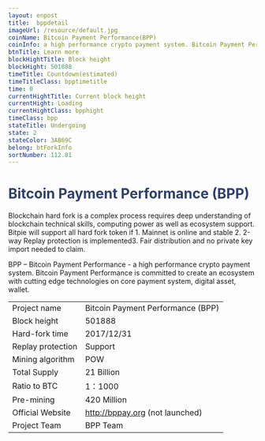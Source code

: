 ```yaml
---
layout: enpost
title:  bppdetail
imageUrl: /resource/default.jpg
coinName: Bitcoin Payment Performance(BPP)
coinInfo: a high performance crypto payment system. Bitcoin Payment Performance is committed to create an ecosystem with cutting edge technologies on core payment system, digital asset, wallet.
btnTitle: Learn more
blockHightTitle: Block height
blockHight: 501888
timeTitle: Countdown(estimated)
timeTitleClass: bpptimetitle
time: 0
currentHightTitle: Current block height
currentHight: Loading
currentHightClass: bpphight
timeClass: bpp
stateTitle: Undergoing
state: 2
stateColor: 3AB69C
belong: btForkInfo
sortNumber: 112.81
---
```

<h1 style="color: #2F416A">Bitcoin Payment Performance (BPP)</h1>
<p class="summarytxt">Blockchain hard fork is a complex process requires deep understanding of blockchain technical skills, computing power as well as ecosystem support. Bitpie will support all hard fork token if 1. Mainnet is online and stable 2. 2-way Replay protection is implemented3. Fair distribution and no private key import needed to claim.
</p>
<p>BPP – Bitcoin Payment Performance -  a high performance crypto payment system. Bitcoin Payment Performance is committed to create an ecosystem with cutting edge technologies on core payment system, digital asset, wallet.
</p>
<table class="center">
  <tbody>
    <tr>
        <td class="tablehalf">Project name</td>
        <td class="tablehalf">Bitcoin Payment Performance (BPP)</td>
    </tr>
    <tr>
        <td>Block height</td>
        <td>501888</td>
    </tr>
    <tr>
        <td>Hard-fork time</td>
        <td>2017/12/31</td>
    </tr>
    <tr>
        <td>Replay protection</td>
        <td>Support</td>
    </tr>
    <tr>
        <td>Mining algorithm</td>
        <td>POW</td>
    </tr>
    <tr>
        <td>Total Supply</td>
        <td>21 Billion</td>
    </tr>
    <tr>
        <td>Ratio to BTC</td>
        <td>1：1000</td>
    </tr>
    <tr>
        <td>Pre-mining</td>
        <td>420 Million</td>
    </tr>
    <tr>
        <td>Official Website</td>
        <td><a href="http://bppay.org" target="_blank">http://bppay.org</a> (not launched) </td>
    </tr>
    <tr>
        <td>Project Team</td>
        <td>BPP Team</td>
    </tr>
  </tbody>
</table>